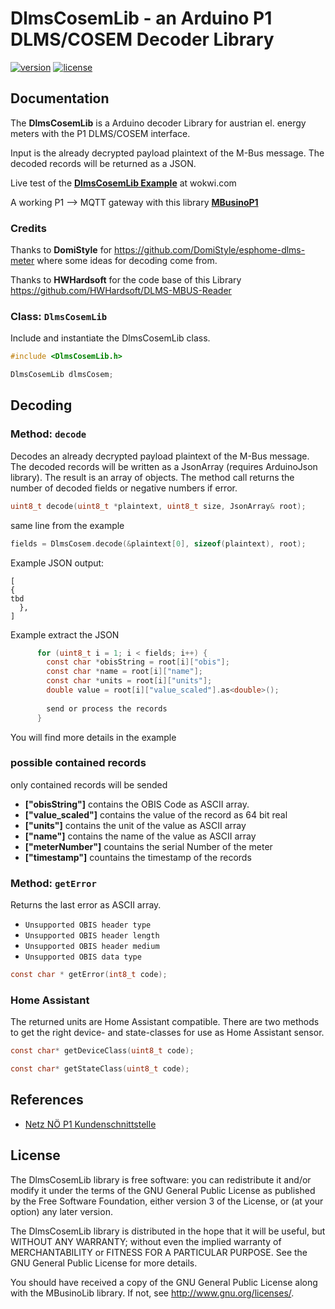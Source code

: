 # DlmsCosemLib - an Arduino P1 DLMS/COSEM Decoder Library

[![version](https://img.shields.io/badge/version-0.1.0-brightgreen.svg)](CHANGELOG.md)
[![license](https://img.shields.io/badge/license-GPL--3.0-orange.svg)](LICENSE)


## Documentation

The **DlmsCosemLib** is a Arduino decoder Library for austrian el. energy meters with the P1 DLMS/COSEM interface.

Input is the already decrypted payload plaintext of the M-Bus message. The decoded records will be returned as a JSON.


Live test of the [**DlmsCosemLib Example**](https://wokwi.com/projects/445347018581022721) at wokwi.com


A working P1 --> MQTT gateway with this library [**MBusinoP1**](https://github.com/Zeppelin500/MBusinoP1)

### Credits

Thanks to **DomiStyle** for https://github.com/DomiStyle/esphome-dlms-meter where some ideas for decoding come from.

Thanks to **HWHardsoft** for the code base of this Library https://github.com/HWHardsoft/DLMS-MBUS-Reader

### Class: `DlmsCosemLib`

Include and instantiate the DlmsCosemLib class. 

```c
#include <DlmsCosemLib.h>

DlmsCosemLib dlmsCosem;
```


## Decoding

### Method: `decode`

Decodes an already decrypted payload plaintext of the M-Bus message. The decoded records will be written as a JsonArray (requires ArduinoJson library). The result is an array of objects. The method call returns the number of decoded fields or negative numbers if error.

```c
uint8_t decode(uint8_t *plaintext, uint8_t size, JsonArray& root);
```

same line from the example
```c
fields = DlmsCosem.decode(&plaintext[0], sizeof(plaintext), root);
```

Example JSON output:

```
[
{
tbd
  },
]
```

Example extract the JSON

```c    
      for (uint8_t i = 1; i < fields; i++) {
        const char *obisString = root[i]["obis"];
        const char *name = root[i]["name"];
        const char *units = root[i]["units"];
        double value = root[i]["value_scaled"].as<double>();
        
        send or process the records    
      }
```
You will find more details in the example
 
### possible contained records
only contained records will be sended

* **["obisString"]** contains the OBIS Code as ASCII array.
* **["value_scaled"]** contains the value of the record as 64 bit real
* **["units"]** contains the unit of the value as ASCII array
* **["name"]** contains the name of the value as ASCII array
* **["meterNumber"]** countains the serial Number of the meter
* **["timestamp"]** countains the timestamp of the records


### Method: `getError`

Returns the last error as ASCII array.

* `Unsupported OBIS header type`
* `Unsupported OBIS header length`
* `Unsupported OBIS header medium`
* `Unsupported OBIS data type`


```c
const char * getError(int8_t code);
```

### Home Assistant

The returned units are Home Assistant compatible. 
There are two methods to get the right device- and state-classes for use as Home Assistant sensor.

```c
const char* getDeviceClass(uint8_t code);
```

```c
const char* getStateClass(uint8_t code);
```


## References

* [Netz NÖ P1 Kundenschnittstelle](https://www.netz-noe.at/Download-(1)/Smart-Meter/218_9_SmartMeter_Kundenschnittstelle_lektoriert_14.aspx)


## License


The DlmsCosemLib library is free software: you can redistribute it and/or modify
it under the terms of the GNU General Public License as published by
the Free Software Foundation, either version 3 of the License, or
(at your option) any later version.

The DlmsCosemLib library is distributed in the hope that it will be useful,
but WITHOUT ANY WARRANTY; without even the implied warranty of
MERCHANTABILITY or FITNESS FOR A PARTICULAR PURPOSE.  See the
GNU General Public License for more details.

You should have received a copy of the GNU General Public License
along with the MBusinoLib library.  If not, see <http://www.gnu.org/licenses/>.
